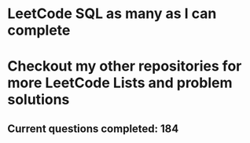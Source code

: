 <h1>LeetCode SQL as many as I can complete</h1>
<h1> Checkout my other repositories for more LeetCode Lists and problem solutions</h1>

<h2>Current questions completed: 184</h2>
